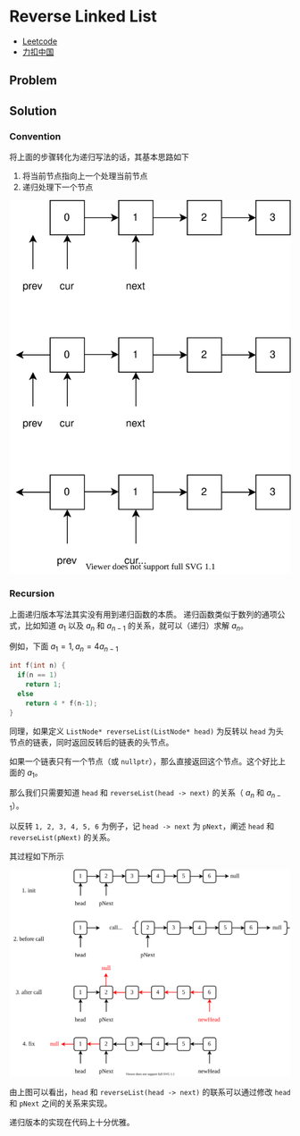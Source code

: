 # Reverse Linked List

- [Leetcode](https://leetcode.com/problems/reverse-linked-list)
- [力扣中国](https://leetcode.cn/problems/reverse-linked-list)

## Problem

[](desc.md ':include')

## Solution

[](solution.h ':include :type=code cpp')

### Convention

[](convention.cpp ':include :type=code cpp')

将上面的步骤转化为递归写法的话，其基本思路如下

1. 将当前节点指向上一个处理当前节点
2. 递归处理下一个节点

[](convention-recursion.cpp ':include :type=code cpp')

![](reverse-linked-list.drawio.svg)

### Recursion

上面递归版本写法其实没有用到递归函数的本质。
递归函数类似于数列的通项公式，比如知道 $a_1$ 以及 $a_n$ 和 $a_{n-1}$ 的关系，就可以（递归）求解 $a_{n}$。

例如，下面 $a_1 = 1, a_n = 4 a_{n-1}$

```cpp
int f(int n) {
  if(n == 1)
    return 1;
  else
    return 4 * f(n-1);
}
```

同理，如果定义 `ListNode* reverseList(ListNode* head)` 为反转以 `head` 为头节点的链表，同时返回反转后的链表的头节点。

如果一个链表只有一个节点（或 `nullptr`），那么直接返回这个节点。这个好比上面的 $a_1$。

那么我们只需要知道 `head` 和 `reverseList(head -> next)` 的关系（ $a_n$ 和 $a_{n-1}$）。

以反转 `1, 2, 3, 4, 5, 6` 为例子，记 `head -> next` 为 `pNext`，阐述 `head` 和 `reverseList(pNext)` 的关系。

其过程如下所示

![](recursion.drawio.svg)

由上图可以看出，`head` 和 `reverseList(head -> next)` 的联系可以通过修改 `head` 和 `pNext` 之间的关系来实现。

[](recursion.cpp ':include :type=code cpp')

递归版本的实现在代码上十分优雅。

